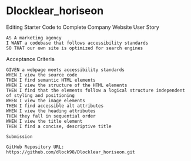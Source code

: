 # Dlocklear_horiseon

Editing Starter Code to Complete Company Website
  User Story

    AS A marketing agency
    I WANT a codebase that follows accessibility standards
    SO THAT our own site is optimized for search engines
  
  Acceptance Criteria

    GIVEN a webpage meets accessibility standards
    WHEN I view the source code
    THEN I find semantic HTML elements
    WHEN I view the structure of the HTML elements
    THEN I find that the elements follow a logical structure independent of styling and positioning
    WHEN I view the image elements
    THEN I find accessible alt attributes
    WHEN I view the heading attributes
    THEN they fall in sequential order
    WHEN I view the title element
    THEN I find a concise, descriptive title
    
    Submission
    
    GitHub Repository URL: https://github.com/dlock98/Dlocklear_horiseon.git
